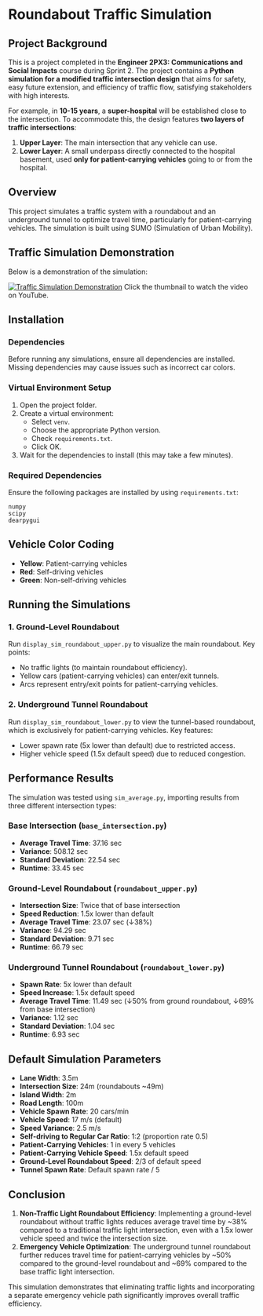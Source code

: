 # Roundabout Traffic Simulation

## Project Background

This is a project completed in the **Engineer 2PX3: Communications and Social Impacts** course during Sprint 2. The project contains a **Python simulation for a modified traffic intersection design** that aims for safety, easy future extension, and efficiency of traffic flow, satisfying stakeholders with high interests.

For example, in **10-15 years**, a **super-hospital** will be established close to the intersection. To accommodate this, the design features **two layers of traffic intersections**:

1. **Upper Layer**: The main intersection that any vehicle can use.
2. **Lower Layer**: A small underpass directly connected to the hospital basement, used **only for patient-carrying vehicles** going to or from the hospital.

## Overview

This project simulates a traffic system with a roundabout and an underground tunnel to optimize travel time, particularly for patient-carrying vehicles. The simulation is built using SUMO (Simulation of Urban Mobility).

## Traffic Simulation Demonstration
Below is a demonstration of the simulation:

[![Traffic Simulation Demonstration](https://img.youtube.com/vi/mtedlVwetO4/maxresdefault.jpg)](https://www.youtube.com/watch?v=mtedlVwetO4)
Click the thumbnail to watch the video on YouTube.

## Installation

### Dependencies

Before running any simulations, ensure all dependencies are installed. Missing dependencies may cause issues such as incorrect car colors.

### Virtual Environment Setup

1. Open the project folder.
2. Create a virtual environment:
   - Select `venv`.
   - Choose the appropriate Python version.
   - Check `requirements.txt`.
   - Click OK.
3. Wait for the dependencies to install (this may take a few minutes).

### Required Dependencies

Ensure the following packages are installed by using `requirements.txt`:

```
numpy 
scipy
dearpygui
```

## Vehicle Color Coding

- **Yellow**: Patient-carrying vehicles
- **Red**: Self-driving vehicles
- **Green**: Non-self-driving vehicles

## Running the Simulations

### 1. Ground-Level Roundabout

Run `display_sim_roundabout_upper.py` to visualize the main roundabout. Key points:

- No traffic lights (to maintain roundabout efficiency).
- Yellow cars (patient-carrying vehicles) can enter/exit tunnels.
- Arcs represent entry/exit points for patient-carrying vehicles.

### 2. Underground Tunnel Roundabout

Run `display_sim_roundabout_lower.py` to view the tunnel-based roundabout, which is exclusively for patient-carrying vehicles. Key features:

- Lower spawn rate (5x lower than default) due to restricted access.
- Higher vehicle speed (1.5x default speed) due to reduced congestion.

## Performance Results

The simulation was tested using `sim_average.py`, importing results from three different intersection types:

### Base Intersection (`base_intersection.py`)

- **Average Travel Time**: 37.16 sec
- **Variance**: 508.12 sec
- **Standard Deviation**: 22.54 sec
- **Runtime**: 33.45 sec

### Ground-Level Roundabout (`roundabout_upper.py`)

- **Intersection Size**: Twice that of base intersection
- **Speed Reduction**: 1.5x lower than default
- **Average Travel Time**: 23.07 sec (↓38%)
- **Variance**: 94.29 sec
- **Standard Deviation**: 9.71 sec
- **Runtime**: 66.79 sec

### Underground Tunnel Roundabout (`roundabout_lower.py`)

- **Spawn Rate**: 5x lower than default
- **Speed Increase**: 1.5x default speed
- **Average Travel Time**: 11.49 sec (↓50% from ground roundabout, ↓69% from base intersection)
- **Variance**: 1.12 sec
- **Standard Deviation**: 1.04 sec
- **Runtime**: 6.93 sec

## Default Simulation Parameters

- **Lane Width**: 3.5m
- **Intersection Size**: 24m (roundabouts \~49m)
- **Island Width**: 2m
- **Road Length**: 100m
- **Vehicle Spawn Rate**: 20 cars/min
- **Vehicle Speed**: 17 m/s (default)
- **Speed Variance**: 2.5 m/s
- **Self-driving to Regular Car Ratio**: 1:2 (proportion rate 0.5)
- **Patient-Carrying Vehicles**: 1 in every 5 vehicles
- **Patient-Carrying Vehicle Speed**: 1.5x default speed
- **Ground-Level Roundabout Speed**: 2/3 of default speed
- **Tunnel Spawn Rate**: Default spawn rate / 5

## Conclusion

1. **Non-Traffic Light Roundabout Efficiency**: Implementing a ground-level roundabout without traffic lights reduces average travel time by \~38% compared to a traditional traffic light intersection, even with a 1.5x lower vehicle speed and twice the intersection size.
2. **Emergency Vehicle Optimization**: The underground tunnel roundabout further reduces travel time for patient-carrying vehicles by \~50% compared to the ground-level roundabout and \~69% compared to the base traffic light intersection.

This simulation demonstrates that eliminating traffic lights and incorporating a separate emergency vehicle path significantly improves overall traffic efficiency.


